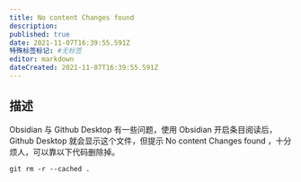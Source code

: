 ```yaml
---
title: No content Changes found
description: 
published: true
date: 2021-11-07T16:39:55.591Z
特殊标签标记: #无标签
editor: markdown
dateCreated: 2021-11-07T16:39:55.591Z
---
```


## 描述

Obsidian 与 Github Desktop 有一些问题，使用 Obsidian 开启条目阅读后，Github Desktop 就会显示这个文件，但提示 No content Changes found ，十分烦人，可以靠以下代码删除掉。

```shell
git rm -r --cached .
```

